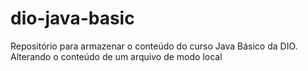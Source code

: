 # dio-java-basic
Repositório para armazenar o conteúdo do curso Java Básico da DIO.
Alterando o conteúdo de um arquivo de modo local
